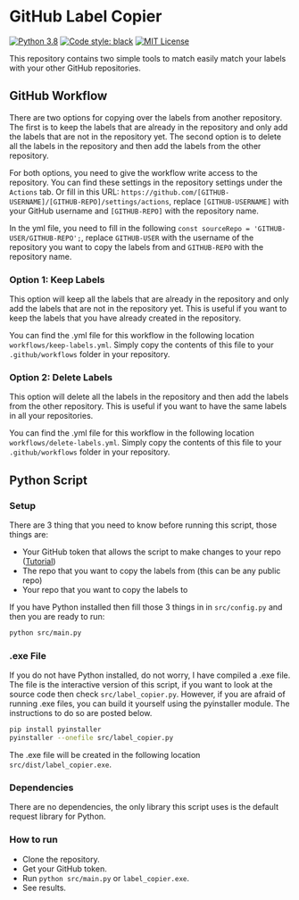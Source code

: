 # GitHub Label Copier

[![Python 3.8](https://img.shields.io/badge/python-3.8-blue.svg)](https://www.python.org/downloads/release/python-380/)
[![Code style: black](https://img.shields.io/badge/code%20style-black-000000.svg)](https://github.com/psf/black)
[![MIT License](https://img.shields.io/github/license/StephanAkkerman/GitHub_Label_Copier.svg?color=brightgreen)](https://opensource.org/licenses/MIT)

This repository contains two simple tools to match easily match your labels with your other GitHub repositories.

## GitHub Workflow

There are two options for copying over the labels from another repository. The first is to keep the labels that are already in the repository and only add the labels that are not in the repository yet. The second option is to delete all the labels in the repository and then add the labels from the other repository.

For both options, you need to give the workflow write access to the repository. You can find these settings in the repository settings under the `Actions` tab. Or fill in this URL: `https://github.com/[GITHUB-USERNAME]/[GITHUB-REPO]/settings/actions`, replace `[GITHUB-USERNAME]` with your GitHub username and `[GITHUB-REPO]` with the repository name.

In the yml file, you need to fill in the following `const sourceRepo = 'GITHUB-USER/GITHUB-REPO';`, replace `GITHUB-USER` with the username of the repository you want to copy the labels from and `GITHUB-REPO` with the repository name.

### Option 1: Keep Labels

This option will keep all the labels that are already in the repository and only add the labels that are not in the repository yet. This is useful if you want to keep the labels that you have already created in the repository.

You can find the .yml file for this workflow in the following location `workflows/keep-labels.yml`. Simply copy the contents of this file to your `.github/workflows` folder in your repository.

### Option 2: Delete Labels

This option will delete all the labels in the repository and then add the labels from the other repository. This is useful if you want to have the same labels in all your repositories.

You can find the .yml file for this workflow in the following location `workflows/delete-labels.yml`. Simply copy the contents of this file to your `.github/workflows` folder in your repository.

## Python Script

### Setup

There are 3 thing that you need to know before running this script, those things are:

- Your GitHub token that allows the script to make changes to your repo ([Tutorial](https://catalyst.zoho.com/help/tutorials/githubbot/generate-access-token.html))
- The repo that you want to copy the labels from (this can be any public repo)
- Your repo that you want to copy the labels to

If you have Python installed then fill those 3 things in in `src/config.py` and then you are ready to run:

```bash
python src/main.py
```

### .exe File

If you do not have Python installed, do not worry, I have compiled a .exe file. The file is the interactive version of this script, if you want to look at the source code then check `src/label_copier.py`.
However, if you are afraid of running .exe files, you can build it yourself using the pyinstaller module. The instructions to do so are posted below.

```bash
pip install pyinstaller
pyinstaller --onefile src/label_copier.py
```

The .exe file will be created in the following location `src/dist/label_copier.exe`.

### Dependencies

There are no dependencies, the only library this script uses is the default request library for Python.

### How to run

- Clone the repository.
- Get your GitHub token.
- Run `python src/main.py` or `label_copier.exe`.
- See results.
